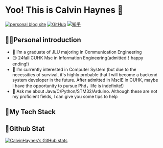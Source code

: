 # Yoo! This is Calvin Haynes 👋

[![personal blog site](https://img.shields.io/badge/个人博客站-pink)](https://blog.calvinhaynes.top/)
[![GitHub](https://img.shields.io/badge/GitHub-grey?logo=github)](https://github.com/CalvinHaynes)
[![知乎](https://img.shields.io/badge/知乎-white?logo=zhihu)](https://www.zhihu.com/people/calvinhaynes)

## 👨‍🎓Personal introduction

- 🔭 I’m a graduate of JLU majoring in Communication Engineering
- 😏 24fall CUHK Msc in Information Engineering(admitted！happy ending!）
- 🌱 I’m currently interested in Computer System
(but due to the necessities of survival, it's highly probable that I will become a backend system developer in the future.
After admitted in MscIE in CUHK, maybe I have the opportunity to pursue Phd，life is indefinite!)
- 💬 Ask me about Java/C/Python/STM32/Arduino. Although these are not my proficient fields, I can give you some tips to help 

## 🚀My Tech Stack



## 🌟Github Stat

[![CalvinHaynes's GitHub stats](https://github-readme-stats.vercel.app/api?username=calvinhaynes&show_icons=true&theme=nord)](https://github.com/dmaner/github-readme-stats)
